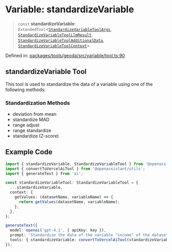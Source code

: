 # Variable: standardizeVariable

> `const` **standardizeVariable**: `ExtendedTool`\<[`StandardizeVariableToolArgs`](../type-aliases/StandardizeVariableToolArgs.md), [`StandardizeVariableToolLlmResult`](../type-aliases/StandardizeVariableToolLlmResult.md), [`StandardizeVariableToolAdditionalData`](../type-aliases/StandardizeVariableToolAdditionalData.md), [`StandardizeVariableToolContext`](../type-aliases/StandardizeVariableToolContext.md)\>

Defined in: [packages/tools/geoda/src/variable/tool.ts:90](https://github.com/geodaopenjs/openassistant/blob/0a6a7e7306d75a25dc968b3117f04cb7bd613bec/packages/tools/geoda/src/variable/tool.ts#L90)

## standardizeVariable Tool

This tool is used to standardize the data of a variable using one of the following methods:

### Standardization Methods

- deviation from mean
- standardize MAD
- range adjust
- range standardize
- standardize (Z-score)

## Example Code
```ts
import { standardizeVariable, StandardizeVariableTool } from '@openassistant/geoda';
import { convertToVercelAiTool } from '@openassistant/utils';
import { generateText } from 'ai';

const standardizeVariableTool: StandardizeVariableTool = {
  ...standardizeVariable,
  context: {
    getValues: (datasetName, variableName) => {
      return getValues(datasetName, variableName);
    },
  },
};

generateText({
  model: openai('gpt-4.1', { apiKey: key }),
  prompt: 'Standardize the data of the variable "income" of the dataset "income_data" using the deviation from mean method',
  tools: { standardizeVariable: convertToVercelAiTool(standardizeVariableTool) },
});
```
